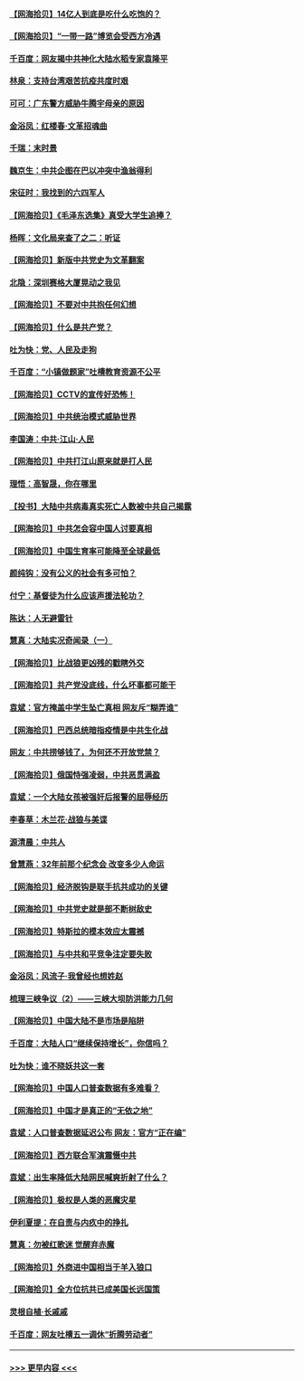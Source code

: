 #### [【网海拾贝】14亿人到底是吃什么吃饱的？](../pages/nsc993/n12974125.md?t=05251852) 
#### [【网海拾贝】“一带一路”博览会受西方冷遇](../pages/nsc993/n12971787.md?t=05251852) 
#### [千百度：网友揭中共神化大陆水稻专家袁隆平](../pages/nsc993/n12971733.md?t=05251852) 
#### [林泉：支持台湾艰苦抗疫共度时艰](../pages/nsc993/n12971350.md?t=05251852) 
#### [可可：广东警方威胁牛腾宇母亲的原因](../pages/nsc993/n12971100.md?t=05251852) 
#### [金浴凤：红楼春·文革招魂曲](../pages/nsc993/n12970354.md?t=05251852) 
#### [千瑞：末时景](../pages/nsc993/n12970337.md?t=05251852) 
#### [魏京生：中共企图在巴以冲突中渔翁得利](../pages/nsc993/n12970286.md?t=05251852) 
#### [宋征时：我找到的六四军人](../pages/nsc993/n12970213.md?t=05251852) 
#### [【网海拾贝】《毛泽东选集》真受大学生追捧？](../pages/nsc993/n12968779.md?t=05251852) 
#### [杨晖：文化局来查了之二：听证](../pages/nsc993/n12966528.md?t=05251852) 
#### [【网海拾贝】新版中共党史为文革翻案](../pages/nsc993/n12967526.md?t=05251852) 
#### [北隐：深圳赛格大厦晃动之我见](../pages/nsc993/n12967393.md?t=05251852) 
#### [【网海拾贝】不要对中共抱任何幻想](../pages/nsc993/n12965222.md?t=05251852) 
#### [【网海拾贝】什么是共产党？](../pages/nsc993/n12962781.md?t=05251852) 
#### [吐为快：党、人民及走狗](../pages/nsc993/n12962747.md?t=05251852) 
#### [千百度：“小镇做题家”吐槽教育资源不公平](../pages/nsc993/n12962705.md?t=05251852) 
#### [【网海拾贝】CCTV的宣传好恐怖！](../pages/nsc993/n12959984.md?t=05251852) 
#### [【网海拾贝】中共统治模式威胁世界](../pages/nsc993/n12957622.md?t=05251852) 
#### [李国涛：中共‧江山‧人民](../pages/nsc993/n12957502.md?t=05251852) 
#### [【网海拾贝】中共打江山原来就是打人民](../pages/nsc993/n12954345.md?t=05251852) 
#### [理悟：高智晟，你在哪里](../pages/nsc993/n12953115.md?t=05251852) 
#### [【投书】大陆中共病毒真实死亡人数被中共自己揭露](../pages/nsc993/n12953050.md?t=05251852) 
#### [【网海拾贝】中共怎会容中国人讨要真相](../pages/nsc993/n12952161.md?t=05251852) 
#### [【网海拾贝】中国生育率可能降至全球最低](../pages/nsc993/n12948793.md?t=05251852) 
#### [颜纯钩：没有公义的社会有多可怕？](../pages/nsc993/n12947626.md?t=05251852) 
#### [付宁：基督徒为什么应该声援法轮功？](../pages/nsc993/n12947233.md?t=05251852) 
#### [陈达：人无避雷针](../pages/nsc993/n12947098.md?t=05251852) 
#### [慧真：大陆实况奇闻录（一）](../pages/nsc993/n12945811.md?t=05251852) 
#### [【网海拾贝】比战狼更凶残的戳瞎外交](../pages/nsc993/n12945717.md?t=05251852) 
#### [【网海拾贝】共产党没底线，什么坏事都可能干](../pages/nsc993/n12942090.md?t=05251852) 
#### [袁斌：官方掩盖中学生坠亡真相 网友斥“糊弄谁”](../pages/nsc993/n12942029.md?t=05251852) 
#### [【网海拾贝】巴西总统暗指疫情是中共生化战](../pages/nsc993/n12938999.md?t=05251852) 
#### [网友：中共捞够钱了，为何还不开放党禁？](../pages/nsc993/n12938952.md?t=05251852) 
#### [【网海拾贝】俄国恃强凌弱，中共恶贯满盈](../pages/nsc993/n12936626.md?t=05251852) 
#### [袁斌：一个大陆女孩被强奸后报警的屈辱经历](../pages/nsc993/n12936547.md?t=05251852) 
#### [李春草：木兰花·战狼与美谍](../pages/nsc993/n12935995.md?t=05251852) 
#### [源清晨：中共人](../pages/nsc993/n12935589.md?t=05251852) 
#### [曾慧燕：32年前那个纪念会 改变多少人命运](../pages/nsc993/n12934233.md?t=05251852) 
#### [【网海拾贝】经济脱钩是联手抗共成功的关键](../pages/nsc993/n12934176.md?t=05251852) 
#### [【网海拾贝】中共党史就是部不断树敌史](../pages/nsc993/n12932844.md?t=05251852) 
#### [【网海拾贝】特斯拉的模本效应太震撼](../pages/nsc993/n12925626.md?t=05251852) 
#### [【网海拾贝】与中共和平竞争注定要失败](../pages/nsc993/n12923326.md?t=05251852) 
#### [金浴凤：风流子‧我曾经也想姓赵](../pages/nsc993/n12920911.md?t=05251852) 
#### [梳理三峡争议（2）——三峡大坝防洪能力几何](../pages/nsc993/n12920173.md?t=05251852) 
#### [【网海拾贝】中国大陆不是市场是陷阱](../pages/nsc993/n12920143.md?t=05251852) 
#### [千百度：大陆人口“继续保持增长”，你信吗？](../pages/nsc993/n12918946.md?t=05251852) 
#### [吐为快：谁不晓妖共这一套](../pages/nsc993/n12918941.md?t=05251852) 
#### [【网海拾贝】中国人口普查数据有多难看？](../pages/nsc993/n12917822.md?t=05251852) 
#### [【网海拾贝】中国才是真正的“无依之地”](../pages/nsc993/n12915845.md?t=05251852) 
#### [袁斌：人口普查数据延迟公布 网友：官方“正在编”](../pages/nsc993/n12915748.md?t=05251852) 
#### [【网海拾贝】西方联合军演震慑中共](../pages/nsc993/n12913466.md?t=05251852) 
#### [袁斌：出生率降低大陆网民喊爽折射了什么？](../pages/nsc993/n12913365.md?t=05251852) 
#### [【网海拾贝】极权是人类的恶魔灾星](../pages/nsc993/n12910697.md?t=05251852) 
#### [伊利夏提：在自责与内疚中的挣扎](../pages/nsc993/n12910493.md?t=05251852) 
#### [慧真：勿被红歌迷 觉醒弃赤魔](../pages/nsc993/n12910485.md?t=05251852) 
#### [【网海拾贝】外商进中国相当于羊入狼口](../pages/nsc993/n12908274.md?t=05251852) 
#### [【网海拾贝】全方位抗共已成美国长远国策](../pages/nsc993/n12906878.md?t=05251852) 
#### [灵根自植‧长戚戚](../pages/nsc993/n12905585.md?t=05251852) 
#### [千百度：网友吐槽五一调休“折腾劳动者”](../pages/nsc993/n12905934.md?t=05251852) 

----
#### [ >>> 更早内容 <<< ](../indexes/nsc993-earlier.md)
